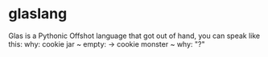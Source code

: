 glaslang
========

Glas is a Pythonic Offshot language that got out of hand, you can speak like this: why: cookie jar ~ empty: -> cookie monster  ~ why: "?"
